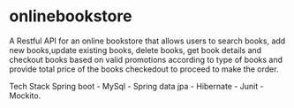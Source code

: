# onlinebookstore

A Restful API for an online bookstore that allows users to search books, add new books,update existing books, delete books, get book details and checkout books based on valid promotions according to type of books and provide total price of the books checkedout to proceed to make the order.

Tech Stack
Spring boot - MySql - Spring data jpa - Hibernate - Junit - Mockito.
